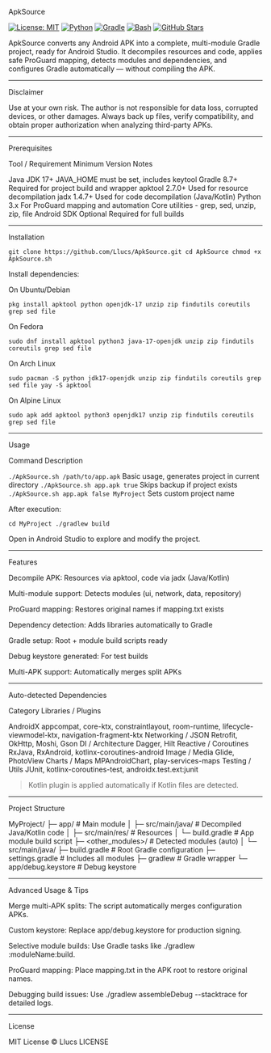 ApkSource

[![License: MIT](https://img.shields.io/badge/License-MIT-blue.svg)](LICENSE)
[![Python](https://img.shields.io/badge/Python-3.x-blue.svg)](https://www.python.org/)
[![Gradle](https://img.shields.io/badge/Gradle-8.7-green.svg)](https://gradle.org/)
[![Bash](https://img.shields.io/badge/Bash-Script-yellow.svg)](https://www.gnu.org/software/bash/)
[![GitHub Stars](https://img.shields.io/github/stars/Llucs/ApkSource.svg?style=social)](https://github.com/Llucs/ApkSource/stargazers)    

ApkSource converts any Android APK into a complete, multi-module Gradle project, ready for Android Studio. It decompiles resources and code, applies safe ProGuard mapping, detects modules and dependencies, and configures Gradle automatically — without compiling the APK.


---

Disclaimer

Use at your own risk. The author is not responsible for data loss, corrupted devices, or other damages. Always back up files, verify compatibility, and obtain proper authorization when analyzing third-party APKs.


---

Prerequisites

Tool / Requirement	Minimum Version	Notes

Java JDK	17+	JAVA_HOME must be set, includes keytool
Gradle	8.7+	Required for project build and wrapper
apktool	2.7.0+	Used for resource decompilation
jadx	1.4.7+	Used for code decompilation (Java/Kotlin)
Python	3.x	For ProGuard mapping and automation
Core utilities	-	grep, sed, unzip, zip, file
Android SDK	Optional	Required for full builds



---

Installation

`git clone https://github.com/Llucs/ApkSource.git
cd ApkSource
chmod +x ApkSource.sh`

Install dependencies:

On Ubuntu/Debian

`pkg install apktool python openjdk-17 unzip zip findutils coreutils grep sed file`

On Fedora

`sudo dnf install apktool python3 java-17-openjdk unzip zip findutils coreutils grep sed file`

On Arch Linux

`sudo pacman -S python jdk17-openjdk unzip zip findutils coreutils grep sed file
yay -S apktool`

On Alpine Linux

`sudo apk add apktool python3 openjdk17 unzip zip findutils coreutils grep sed file`

---

Usage

Command	Description

`./ApkSource.sh /path/to/app.apk`	Basic usage, generates project in current directory
`./ApkSource.sh app.apk true`	Skips backup if project exists
`./ApkSource.sh app.apk false MyProject`	Sets custom project name


After execution:

`cd MyProject
./gradlew build`

Open in Android Studio to explore and modify the project.


---

Features

Decompile APK: Resources via apktool, code via jadx (Java/Kotlin)

Multi-module support: Detects modules (ui, network, data, repository)

ProGuard mapping: Restores original names if mapping.txt exists

Dependency detection: Adds libraries automatically to Gradle

Gradle setup: Root + module build scripts ready

Debug keystore generated: For test builds

Multi-APK support: Automatically merges split APKs



---

Auto-detected Dependencies

Category	Libraries / Plugins

AndroidX	appcompat, core-ktx, constraintlayout, room-runtime, lifecycle-viewmodel-ktx, navigation-fragment-ktx
Networking / JSON	Retrofit, OkHttp, Moshi, Gson
DI / Architecture	Dagger, Hilt
Reactive / Coroutines	RxJava, RxAndroid, kotlinx-coroutines-android
Image / Media	Glide, PhotoView
Charts / Maps	MPAndroidChart, play-services-maps
Testing / Utils	JUnit, kotlinx-coroutines-test, androidx.test.ext:junit


> Kotlin plugin is applied automatically if Kotlin files are detected.




---

Project Structure

MyProject/
├─ app/                  # Main module
│  ├─ src/main/java/     # Decompiled Java/Kotlin code
│  ├─ src/main/res/      # Resources
│  └─ build.gradle       # App module build script
├─ <other_modules>/      # Detected modules (auto)
│  └─ src/main/java/
├─ build.gradle           # Root Gradle configuration
├─ settings.gradle        # Includes all modules
├─ gradlew                # Gradle wrapper
└─ app/debug.keystore     # Debug keystore


---

Advanced Usage & Tips

Merge multi-APK splits: The script automatically merges configuration APKs.

Custom keystore: Replace app/debug.keystore for production signing.

Selective module builds: Use Gradle tasks like ./gradlew :moduleName:build.

ProGuard mapping: Place mapping.txt in the APK root to restore original names.

Debugging build issues: Use ./gradlew assembleDebug --stacktrace for detailed logs.



---

License

MIT License © Llucs
LICENSE